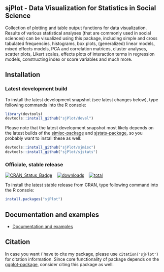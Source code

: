 sjPlot - Data Visualization for Statistics in Social Science
------------------------------------------------------------------------------
Collection of plotting and table output functions for data visualization. Results of various statistical analyses (that are commonly used in social sciences) can be visualized using this package, including simple and cross tabulated frequencies, histograms, box plots, (generalized) linear models, mixed effects models, PCA and correlation matrices, cluster analyses, scatter plots, Likert scales, effects plots of interaction terms in regression models, constructing index or score variables and much more.


## Installation

### Latest development build

To install the latest development snapshot (see latest changes below), type following commands into the R console:

```r
library(devtools)
devtools::install_github("sjPlot/devel")
```

Please note that the latest development snapshot most likely depends on the latest builds of the [sjmisc-package](https://github.com/sjPlot/sjmisc) and [sjstats-package](https://github.com/sjPlot/sjstats), so you probably want to install these as well:

```r
devtools::install_github("sjPlot/sjmisc")
devtools::install_github("sjPlot/sjstats")
```

### Officiale, stable release

[![CRAN_Status_Badge](http://www.r-pkg.org/badges/version/sjPlot)](https://cran.r-project.org/package=sjPlot) 
&#160;&#160;
[![downloads](http://cranlogs.r-pkg.org/badges/sjPlot)](http://cranlogs.r-pkg.org/)
&#160;&#160;
[![total](http://cranlogs.r-pkg.org/badges/grand-total/sjPlot)](http://cranlogs.r-pkg.org/)

To install the latest stable release from CRAN, type following command into the R console:

```r
install.packages("sjPlot")
```

## Documentation and examples

- [Documentation and examples](http://www.strengejacke.de/sjPlot/)


## Citation

In case you want / have to cite my package, please use `citation('sjPlot')` for citation information. Since core functionality of package depends on the [ggplot-package](https://cran.r-project.org/package=ggplot2), consider citing this package as well.

